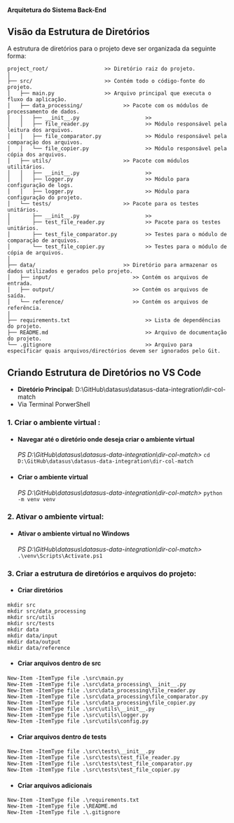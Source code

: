 #### Arquitetura do Sistema Back-End

## Visão da Estrutura de Diretórios

A estrutura de diretórios para o projeto deve ser organizada da seguinte forma:

```plaintext
project_root/                  >> Diretório raiz do projeto.
│
├── src/                       >> Contém todo o código-fonte do projeto.
│   ├── main.py                >> Arquivo principal que executa o fluxo da aplicação.
│   ├── data_processing/             >> Pacote com os módulos de processamento de dados.
│   │   ├── __init__.py                     >> 
│   │   ├── file_reader.py                  >> Módulo responsável pela leitura dos arquivos.
│   │   ├── file_comparator.py              >> Módulo responsável pela comparação dos arquivos.
│   │   └── file_copier.py                  >> Módulo responsável pela cópia dos arquivos.
│   ├── utils/                       >> Pacote com módulos utilitários.                   
│   │   ├── __init__.py                     >> 
│   │   ├── logger.py                       >> Módulo para configuração de logs.
│   │   ├── logger.py                       >> Módulo para configuração do projeto.
│   └── tests/                       >> Pacote para os testes unitários.
│       ├── __init__.py                     >>
│       ├── test_file_reader.py             >> Pacote para os testes unitários.
│       ├── test_file_comparator.py         >> Testes para o módulo de comparação de arquivos.
│       └── test_file_copier.py             >> Testes para o módulo de cópia de arquivos.
│
├── data/                            >> Diretório para armazenar os dados utilizados e gerados pelo projeto.
│   ├── input/                          >> Contém os arquivos de entrada.
│   ├── output/                         >> Contém os arquivos de saída.
│   └── reference/                      >> Contém os arquivos de referência.
│
├── requirements.txt                        >> Lista de dependências do projeto.
├── README.md                               >> Arquivo de documentação do projeto.
└── .gitignore                              >> Arquivo para especificar quais arquivos/directórios devem ser ignorados pelo Git.
```
## Criando Estrutura de Diretórios no VS Code
- **Diretório Principal:** D:\GitHub\datasus\datasus-data-integration\dir-col-match
- Via Terminal PorwerShell

### 1. Criar o ambiente virtual :
- #### Navegar até o diretório onde deseja criar o ambiente virtual
  *PS D:\GitHub\datasus\datasus-data-integration\dir-col-match>* ```cd D:\GitHub\datasus\datasus-data-integration\dir-col-match```
- #### Criar o ambiente virtual
  *PS D:\GitHub\datasus\datasus-data-integration\dir-col-match>* ```python -m venv venv```

### 2. Ativar o ambiente virtual:
- #### Ativar o ambiente virtual no Windows
  *PS D:\GitHub\datasus\datasus-data-integration\dir-col-match>* ```.\venv\Scripts\Activate.ps1```

### 3. Criar a estrutura de diretórios e arquivos do projeto:
- #### Criar diretórios
```
mkdir src
mkdir src/data_processing
mkdir src/utils
mkdir src/tests
mkdir data
mkdir data/input
mkdir data/output
mkdir data/reference
```
- #### Criar arquivos dentro de src
```
New-Item -ItemType file .\src\main.py
New-Item -ItemType file .\src\data_processing\__init__.py
New-Item -ItemType file .\src\data_processing\file_reader.py
New-Item -ItemType file .\src\data_processing\file_comparator.py
New-Item -ItemType file .\src\data_processing\file_copier.py
New-Item -ItemType file .\src\utils\__init__.py
New-Item -ItemType file .\src\utils\logger.py
New-Item -ItemType file .\src\utils\config.py
```
- #### Criar arquivos dentro de tests
```
New-Item -ItemType file .\src\tests\__init__.py
New-Item -ItemType file .\src\tests\test_file_reader.py
New-Item -ItemType file .\src\tests\test_file_comparator.py
New-Item -ItemType file .\src\tests\test_file_copier.py
```
- #### Criar arquivos adicionais
```
New-Item -ItemType file .\requirements.txt
New-Item -ItemType file .\README.md
New-Item -ItemType file .\.gitignore
```